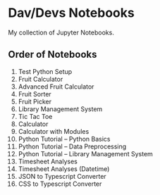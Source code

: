 # Dav/Devs Notebooks

My collection of Jupyter Notebooks.

## Order of Notebooks

1. Test Python Setup
1. Fruit Calculator
1. Advanced Fruit Calculator
1. Fruit Sorter
1. Fruit Picker
1. Library Management System
1. Tic Tac Toe
1. Calculator
1. Calculator with Modules
1. Python Tutorial – Python Basics
1. Python Tutorial – Data Preprocessing
1. Python Tutorial – Library Management System
1. Timesheet Analyses
1. Timesheet Analyses (Datetime)
1. JSON to Typescript Converter
1. CSS to Typescript Converter
